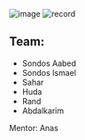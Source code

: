 ![image](https://github.com/sondosaabed/PalTaqdeer/assets/65151701/ad7f1cb5-5d3a-487e-a340-d387585a3742)
![record](https://github.com/sondosaabed/PalTaqdeer/assets/65151701/334c4f1c-9229-4ad6-931b-a49110c83f23)

## Team:
* Sondos Aabed
* Sondos Ismael
* Sahar
* Huda
* Rand
* Abdalkarim

Mentor: Anas
